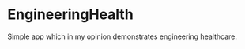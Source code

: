 EngineeringHealth
=================

Simple app which in my opinion demonstrates engineering healthcare.
